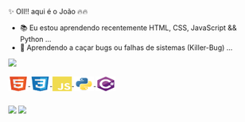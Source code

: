 ✨ OII!! aqui é o João 🔥🔥

- 📚 Eu estou aprendendo recentemente HTML, CSS, JavaScript && Python ...
- 🐛 Aprendendo a caçar bugs ou falhas de sistemas (Killer-Bug) ... 

<div>
  <a href="https://github.com/Joao-A17">
  <img height="180em" src="https://github-readme-stats.vercel.app/api?username=Joao-A17&show_icons=true&theme=jolly&include_all_commits=true&count_private=true"/>
  <!--<img height="180em" src="https://github-readme-stats.vercel.app/api/top-langs/?username=Joao-A17&layout=compact&langs_count=7&theme=synthwave"/>-->
</div>
 <div style="display: inline_block"><br>
  <!-- <img align="center" alt="Joao-A17-Ts" height="30" width="40" src="https://raw.githubusercontent.com/devicons/devicon/master/icons/typescript/typescript-plain.svg">
  <img align="center" alt="Joao-A17-React" height="30" width="40" src="https://raw.githubusercontent.com/devicons/devicon/master/icons/react/react-original.svg"> -->
  <img align="center" alt="Joao-A17-HTML" height="30" width="40" src="https://raw.githubusercontent.com/devicons/devicon/master/icons/html5/html5-original.svg">
  <img align="center" alt="Joao-A17-CSS" height="30" width="40" src="https://raw.githubusercontent.com/devicons/devicon/master/icons/css3/css3-original.svg">
  <img align="center" alt="Joao-A17-Js" height="30" width="40" src="https://raw.githubusercontent.com/devicons/devicon/master/icons/javascript/javascript-plain.svg">
  <img align="center" alt="Joao-A17-Python" height="30" width="40" src="https://raw.githubusercontent.com/devicons/devicon/master/icons/python/python-original.svg">
  <img align="center" alt="Joao-A17-Csharp" height="30" width="40" src="https://raw.githubusercontent.com/devicons/devicon/master/icons/csharp/csharp-original.svg">
  <!-- gif para mudar <img align="right" alt="Joao-A17" src="https://cdn.discordapp.com/attachments/795358919417397249/825430589581688872/hi.gif"> -->
</div>

##
  
<div>
  <a href="https://instagram.com/joao_vic2k" target="_blank"><img src="https://img.shields.io/badge/-Instagram-%23E4405F?style=for-the-badge&logo=instagram&logoColor=white" target="_blank"></a>
  <a href = "mailto:joaovictorca2004@gmail.com"><img src="https://img.shields.io/badge/-Gmail-%23333?style=for-the-badge&logo=gmail&logoColor=white" target="_blank"></a>
  
  <!--[Snake animation](https://github.com/rafaballerini/rafaballerini/blob/output/github-contribution-grid-snake.svg)-->
  
</div>
